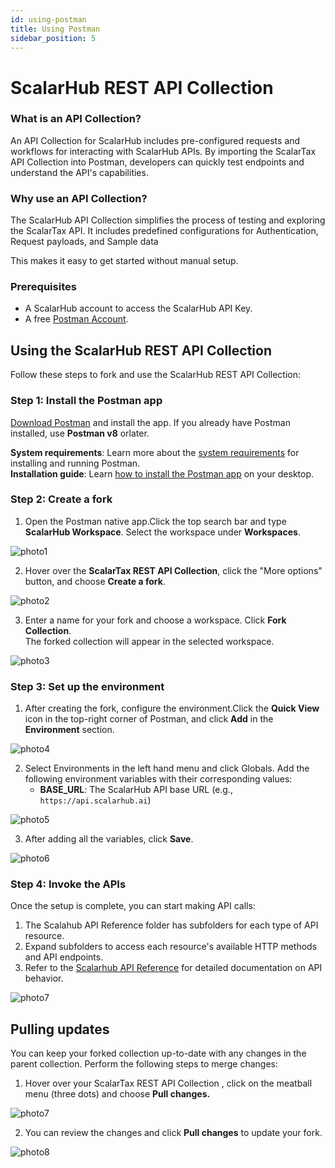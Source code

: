 ```yaml
---
id: using-postman
title: Using Postman
sidebar_position: 5
---
```


# ScalarHub REST API Collection

### What is an API Collection?
An API Collection for ScalarHub includes pre-configured requests and workflows for interacting with ScalarHub APIs. By importing the ScalarTax API Collection into Postman, developers can quickly test endpoints and understand the API's capabilities.

### Why use an API Collection?
The ScalarHub API Collection simplifies the process of testing and exploring the ScalarTax API. It includes predefined configurations for Authentication, Request payloads, and Sample data

This makes it easy to get started without manual setup.

### Prerequisites
- A ScalarHub account to access the ScalarHub API Key.
- A free [Postman Account](https://identity.getpostman.com/signup).

## Using the ScalarHub REST API Collection

Follow these steps to fork and use the ScalarHub REST API Collection:

### Step 1: Install the Postman app
[Download Postman](https://www.postman.com/downloads/) and install the app. If you already have Postman installed, use **Postman v8** orlater.

**System requirements**: Learn more about the [system requirements](https://support.postman.com/hc/en-us/articles/360026135674-What-are-the-system-requirements-for-using-Postman-) for installing and running Postman.  
**Installation guide**: Learn [how to install the Postman app](https://learning.postman.com/docs/getting-started/installation/installation-and-updates/) on your desktop.


### Step 2: Create a fork
1. Open the Postman native app.Click the top search bar and type **ScalarHub Workspace**. Select the workspace under **Workspaces**.

![photo1](/img/postman_img/photo1.png)

2. Hover over the **ScalarTax REST API Collection**, click the "More options" button, and choose **Create a fork**.

![photo2](/img/postman_img/photo2.png)

3. Enter a name for your fork and choose a workspace. Click **Fork Collection**.  
   The forked collection will appear in the selected workspace.

![photo3](/img/postman_img/photo3.png)

### Step 3: Set up the environment
1. After creating the fork, configure the environment.Click the **Quick View** icon in the top-right corner of Postman, and click **Add** in the **Environment** section.

![photo4](/img/postman_img/photo4.png)
   
2. Select Environments in the left hand menu and click Globals. Add the following environment variables with their corresponding values:
   <!-- - **Bearer**: Your ScalarHub Bearer Token -->
   - **BASE_URL**: The ScalarHub API base URL (e.g., `https://api.scalarhub.ai`)

![photo5](/img/postman_img/photo5.png)

3. After adding all the variables, click **Save**.

![photo6](/img/postman_img/photo6.png)

### Step 4: Invoke the APIs
Once the setup is complete, you can start making API calls:

1. The Scalahub API Reference folder has subfolders for each type of API resource.
2. Expand subfolders to access each resource's available HTTP methods and API endpoints.  
3. Refer to the [Scalarhub API Reference](https://docs.scalarhub.ai/reference/api-reference) for detailed documentation on API behavior.

![photo7](/img/postman_img/photo7.png)

## Pulling updates

You can keep your forked collection up-to-date with any changes in the parent collection. Perform the following steps to merge changes:

1. Hover over your ScalarTax REST API Collection , click on the meatball menu (three dots) and choose **Pull changes.**

![photo7](/img/postman_img/photo8.png)

2. You can review the changes and click **Pull changes** to update your fork.

![photo8](/img/postman_img/photo9.png)
